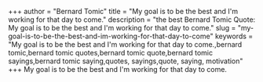+++
author = "Bernard Tomic"
title = "My goal is to be the best and I'm working for that day to come."
description = "the best Bernard Tomic Quote: My goal is to be the best and I'm working for that day to come."
slug = "my-goal-is-to-be-the-best-and-im-working-for-that-day-to-come"
keywords = "My goal is to be the best and I'm working for that day to come.,bernard tomic,bernard tomic quotes,bernard tomic quote,bernard tomic sayings,bernard tomic saying,quotes, sayings,quote, saying, motivation"
+++
My goal is to be the best and I'm working for that day to come.

